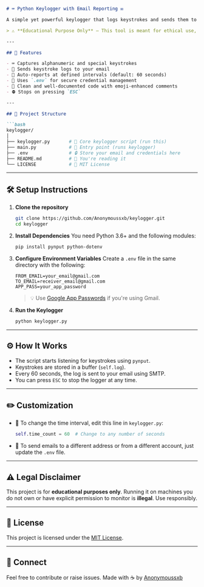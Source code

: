 ````markdown
# ⌨️ Python Keylogger with Email Reporting ✉️

A simple yet powerful keylogger that logs keystrokes and sends them to your email inbox at regular intervals using Python. Built with `pynput`, `smtplib`, and `threading`, it’s a great project to learn how to capture input, use environment variables, and work with SMTP protocols.

> ⚠️ **Educational Purpose Only** – This tool is meant for ethical use, learning, and personal systems you have permission to monitor. Misuse may violate laws.

---

## 🚀 Features

- ⌨️ Captures alphanumeric and special keystrokes  
- 📩 Sends keystroke logs to your email  
- 🔁 Auto-reports at defined intervals (default: 60 seconds)  
- 🔧 Uses `.env` for secure credential management  
- 🧠 Clean and well-documented code with emoji-enhanced comments  
- ⛔ Stops on pressing `ESC`  

---

## 📂 Project Structure

```bash
keylogger/
│
├── keylogger.py       # 🔑 Core keylogger script (run this)
├── main.py            # 🚀 Entry point (runs keylogger)
├── .env               # 🔒 Store your email and credentials here
├── README.md          # 📘 You're reading it
└── LICENSE            # 📜 MIT License
````

---

## 🛠️ Setup Instructions

1. **Clone the repository**

   ```bash
   git clone https://github.com/Anonymoussxb/keylogger.git
   cd keylogger
   ```

2. **Install Dependencies**
   You need Python 3.6+ and the following modules:

   ```bash
   pip install pynput python-dotenv
   ```

3. **Configure Environment Variables**
   Create a `.env` file in the same directory with the following:

   ```env
   FROM_EMAIL=your_email@gmail.com
   TO_EMAIL=receiver_email@gmail.com
   APP_PASS=your_app_password
   ```

   > 💡 Use [Google App Passwords](https://support.google.com/accounts/answer/185833) if you're using Gmail.

4. **Run the Keylogger**

   ```bash
   python keylogger.py
   ```

---

## ⚙️ How It Works

* The script starts listening for keystrokes using `pynput`.
* Keystrokes are stored in a buffer (`self.log`).
* Every 60 seconds, the log is sent to your email using SMTP.
* You can press `ESC` to stop the logger at any time.

---

## ✏️ Customization

* 🔁 To change the time interval, edit this line in `keylogger.py`:

  ```python
  self.time_count = 60  # Change to any number of seconds
  ```

* 📧 To send emails to a different address or from a different account, just update the `.env` file.

---

## ⚠️ Legal Disclaimer

This project is for **educational purposes only**. Running it on machines you do not own or have explicit permission to monitor is **illegal**. Use responsibly.

---

## 📄 License

This project is licensed under the [MIT License](LICENSE).

---

## 💬 Connect

Feel free to contribute or raise issues.
Made with ☕ by [Anonymoussxb](https://github.com/Anonymoussxb)

```
```
